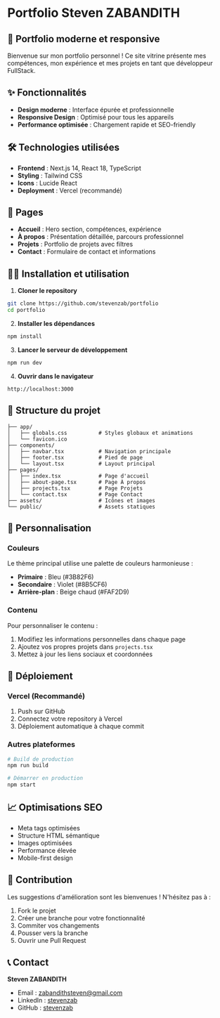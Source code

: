 # Portfolio Steven ZABANDITH

## 🚀 Portfolio moderne et responsive

Bienvenue sur mon portfolio personnel ! Ce site vitrine présente mes compétences, mon expérience et mes projets en tant que développeur FullStack.

## ✨ Fonctionnalités

- **Design moderne** : Interface épurée et professionnelle
- **Responsive Design** : Optimisé pour tous les appareils
- **Performance optimisée** : Chargement rapide et SEO-friendly

## 🛠️ Technologies utilisées

- **Frontend** : Next.js 14, React 18, TypeScript
- **Styling** : Tailwind CSS
- **Icons** : Lucide React
- **Deployment** : Vercel (recommandé)

## 📱 Pages

- **Accueil** : Hero section, compétences, expérience
- **À propos** : Présentation détaillée, parcours professionnel
- **Projets** : Portfolio de projets avec filtres
- **Contact** : Formulaire de contact et informations

## 🏃‍♂️ Installation et utilisation

1. **Cloner le repository**
```bash
git clone https://github.com/stevenzab/portfolio
cd portfolio
```

2. **Installer les dépendances**
```bash
npm install
```

3. **Lancer le serveur de développement**
```bash
npm run dev
```

4. **Ouvrir dans le navigateur**
```
http://localhost:3000
```

## 📁 Structure du projet

```
├── app/
│   ├── globals.css          # Styles globaux et animations
│   └── favicon.ico
├── components/
│   ├── navbar.tsx           # Navigation principale
│   ├── footer.tsx           # Pied de page
│   └── layout.tsx           # Layout principal
├── pages/
│   ├── index.tsx            # Page d'accueil
│   ├── about-page.tsx       # Page À propos
│   ├── projects.tsx         # Page Projets
│   └── contact.tsx          # Page Contact
├── assets/                  # Icônes et images
└── public/                  # Assets statiques
```

## 🎨 Personnalisation

### Couleurs
Le thème principal utilise une palette de couleurs harmonieuse :
- **Primaire** : Bleu (#3B82F6)
- **Secondaire** : Violet (#8B5CF6)
- **Arrière-plan** : Beige chaud (#FAF2D9)

### Contenu
Pour personnaliser le contenu :
1. Modifiez les informations personnelles dans chaque page
2. Ajoutez vos propres projets dans `projects.tsx`
3. Mettez à jour les liens sociaux et coordonnées

## 🚀 Déploiement

### Vercel (Recommandé)
1. Push sur GitHub
2. Connectez votre repository à Vercel
3. Déploiement automatique à chaque commit

### Autres plateformes
```bash
# Build de production
npm run build

# Démarrer en production
npm start
```

## 📈 Optimisations SEO

- Meta tags optimisées
- Structure HTML sémantique
- Images optimisées
- Performance élevée
- Mobile-first design

## 🤝 Contribution

Les suggestions d'amélioration sont les bienvenues ! N'hésitez pas à :
1. Fork le projet
2. Créer une branche pour votre fonctionnalité
3. Commiter vos changements
4. Pousser vers la branche
5. Ouvrir une Pull Request

## 📞 Contact

**Steven ZABANDITH**
- Email : zabandithsteven@gmail.com
- LinkedIn : [stevenzab](https://linkedin.com/in/stevenzab)
- GitHub : [stevenzab](https://github.com/stevenzab)
